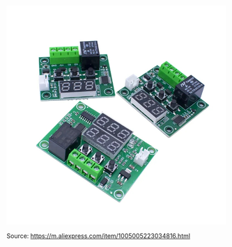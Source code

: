 ![image](https://raw.githubusercontent.com/rtek1000/W1209-firmware-modified/master/W1209-firmware-Dual-display/Doc/-8525258551187796705.jpg)

Source: https://m.aliexpress.com/item/1005005223034816.html
